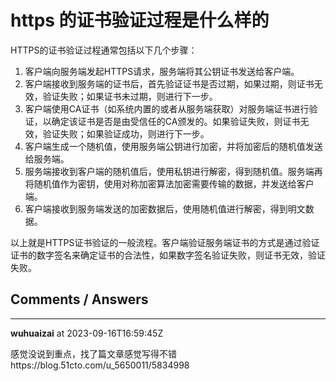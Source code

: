 # https 的证书验证过程是什么样的

HTTPS的证书验证过程通常包括以下几个步骤：

1. 客户端向服务端发起HTTPS请求，服务端将其公钥证书发送给客户端。
2. 客户端接收到服务端的证书后，首先验证证书是否过期，如果过期，则证书无效，验证失败；如果证书未过期，则进行下一步。
3. 客户端使用CA证书（如系统内置的或者从服务端获取）对服务端证书进行验证，以确定该证书是否是由受信任的CA颁发的。如果验证失败，则证书无效，验证失败；如果验证成功，则进行下一步。
4. 客户端生成一个随机值，使用服务端公钥进行加密，并将加密后的随机值发送给服务端。
5. 服务端接收到客户端的随机值后，使用私钥进行解密，得到随机值。服务端再将随机值作为密钥，使用对称加密算法加密需要传输的数据，并发送给客户端。
6. 客户端接收到服务端发送的加密数据后，使用随机值进行解密，得到明文数据。

以上就是HTTPS证书验证的一般流程。客户端验证服务端证书的方式是通过验证证书的数字签名来确定证书的合法性，如果数字签名验证失败，则证书无效，验证失败。

## Comments / Answers

---

**wuhuaizai** at 2023-09-16T16:59:45Z

感觉没说到重点，找了篇文章感觉写得不错https://blog.51cto.com/u_5650011/5834998